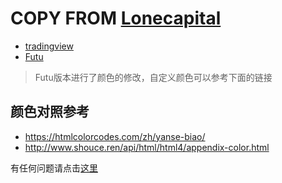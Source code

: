 # COPY FROM [Lonecapital](https://lonecapital.com/investment/7938/#more-7938)
>

- [tradingview](/tradingview)
- [Futu](/futu)

>Futu版本进行了颜色的修改，自定义颜色可以参考下面的链接

## 颜色对照参考
- https://htmlcolorcodes.com/zh/yanse-biao/
- http://www.shouce.ren/api/html/html4/appendix-color.html

 有任何问题请点击[这里](/issues/new)